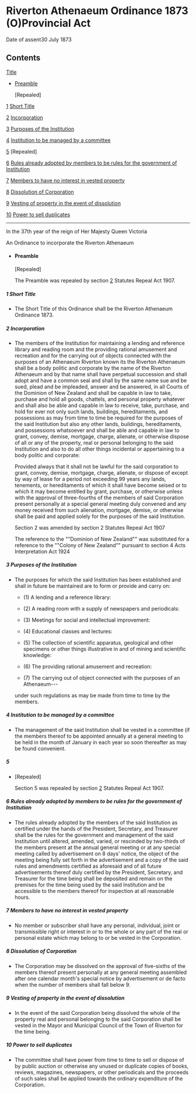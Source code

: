 # Riverton Athenaeum Ordinance 1873 (O)Provincial Act

Date of assent30 July 1873

## Contents

[Title][0]
    
*   [Preamble][1]
    
    \[Repealed\]

[1][2] [Short Title][2]

[2][3] [Incorporation][3]

[3][4] [Purposes of the Institution][4]

[4][5] [Institution to be managed by a committee][5]

[5][6] [][6] \[Repealed\]

[6][7] [Rules already adopted by members to be rules for the government of Institution][7]

[7][8] [Members to have no interest in vested property][8]

[8][9] [Dissolution of Corporation][9]

[9][10] [Vesting of property in the event of dissolution][10]

[10][11] [Power to sell duplicates][11]

---

In the 37th year of the reign of Her Majesty Queen Victoria

An Ordinance to incorporate the Riverton Athenaeum
    
*   #### Preamble
    
    \[Repealed\]
    
    The Preamble was repealed by section [2][12] Statutes Repeal Act 1907\.

##### 1 Short Title
    
*   The Short Title of this Ordinance shall be the Riverton Athenaeum Ordinance 1873\.

##### 2 Incorporation
    
*   The members of the Institution for maintaining a lending and reference library and reading room and the providing rational amusement and recreation and for the carrying out of objects connected with the purposes of an Athenaeum Riverton known its the Riverton Athenaeum shall be a body politic and corporate by the name of the Riverton Athenaeum and by that name shall have perpetual succession and shall adopt and have a common seal and shall by the same name sue and be sued, plead and be impleaded, answer and be answered, in all Courts of the Dominion of New Zealand and shall be capable in law to take, purchase and hold all goods, chattels, and personal property whatever and shall also be able and capable in law to receive, take, purchase, and hold for ever not only such lands, buildings, hereditaments, and possessions as may from time to time be required for the purposes of the said Institution but also any other lands, buildings, hereditaments, and possessions whatsoever and shall be able and capable in law to grant, convey, demise, mortgage, charge, alienate, or otherwise dispose of all or any of the property, real or personal belonging to the said Institution and also to do all other things incidental or appertaining to a body politic and corporate:
    
    Provided always that it shall not be lawful for the said corporation to grant, convey, demise, mortgage, charge, alienate, or dispose of except by way of lease for a period not exceeding 99 years any lands, tenements, or hereditaments of which it shall have become seised or to which it may become entitled by grant, purchase, or otherwise unless with the approval of three-fourths of the members of said Corporation present personally at a special general meeting duly convened and any money received from such alienation, mortgage, demise, or otherwise shall be paid and applied solely for the purposes of the said Institution.
    
    Section 2 was amended by section 2 Statutes Repeal Act 1907
    
    The reference to the ""Dominion of New Zealand"" was substituted for a reference to the ""Colony of New Zealand"" pursuant to section 4 Acts Interpretation Act 1924

##### 3 Purposes of the Institution
    
*   The purposes for which the said Institution has been established and shall in future be maintained are to form or provide and carry on:
        
    *   (1) A lending and a reference library:
    
    *   (2) A reading room with a supply of newspapers and periodicals:
    
    *   (3) Meetings for social and intellectual improvement:
    
    *   (4) Educational classes and lectures:
    
    *   (5) The collection of scientific apparatus, geological and other specimens or other things illustrative in and of mining and scientific knowledge:
    
    *   (6) The providing rational amusement and recreation:
    
    *   (7) The carrying out of object connected with the purposes of an Athenaeum---
    
    under such regulations as may be made from time to time by the members.

##### 4 Institution to be managed by a committee
    
*   The management of the said Institution shall be vested in a committee (if the members thereof to be appointed annually at a general meeting to be held in the month of January in each year so soon thereafter as may be found convenient.

##### 5
    
*   \[Repealed\]
    
    Section 5 was repealed by section [2][12] Statutes Repeal Act 1907\.

##### 6 Rules already adopted by members to be rules for the government of Institution
    
*   The rules already adopted by the members of the said Institution as certified under the hands of the President, Secretary, and Treasurer shall be the rules for the government and management of the said Institution until altered, amended, varied, or rescinded by two-thirds of the members present at the annual general meeting or at any special meeting called by advertisement on 8 days' notice, the object of the meeting being fully set forth in the advertisement and a copy of the said rules and amendments certified as aforesaid and of all future advertisements thereof duly certified by the President, Secretary, and Treasurer for the time being shall be deposited and remain on the premises for the time being used by the said Institution and be accessible to the members thereof for inspection at all reasonable hours.

##### 7 Members to have no interest in vested property
    
*   No member or subscriber shall have any personal, individual, joint or transmissible right or interest in or to the whole or any part of the real or personal estate which may belong to or be vested in the Corporation.

##### 8 Dissolution of Corporation
    
*   The Corporation may be dissolved on the approval of five-sixths of the members thereof present personally at any general meeting assembled after one calendar month's special notice by advertisement or de facto when the number of members shall fall below 9\.

##### 9 Vesting of property in the event of dissolution
    
*   In the event of the said Corporation being dissolved the whole of the property real and personal belonging to the said Corporation shall be vested in the Mayor and Municipal Council of the Town of Riverton for the time being.

##### 10 Power to sell duplicates
    
*   The committee shall have power from time to time to sell or dispose of by public auction or otherwise any unused or duplicate copies of books, reviews, magazines, newspapers, or other periodicals and the proceeds of such sales shall be applied towards the ordinary expenditure of the Corporation.



[0]: http://www.legislation.govt.nz/act/provincial/1873/0405/latest/whole.html#DLM127230
[1]: http://www.legislation.govt.nz/act/provincial/1873/0405/latest/whole.html#DLM127231
[2]: http://www.legislation.govt.nz/act/provincial/1873/0405/latest/whole.html#DLM127235
[3]: http://www.legislation.govt.nz/act/provincial/1873/0405/latest/whole.html#DLM127236
[4]: http://www.legislation.govt.nz/act/provincial/1873/0405/latest/whole.html#DLM127239
[5]: http://www.legislation.govt.nz/act/provincial/1873/0405/latest/whole.html#DLM127240
[6]: http://www.legislation.govt.nz/act/provincial/1873/0405/latest/whole.html#DLM127241
[7]: http://www.legislation.govt.nz/act/provincial/1873/0405/latest/whole.html#DLM127243
[8]: http://www.legislation.govt.nz/act/provincial/1873/0405/latest/whole.html#DLM127244
[9]: http://www.legislation.govt.nz/act/provincial/1873/0405/latest/whole.html#DLM127245
[10]: http://www.legislation.govt.nz/act/provincial/1873/0405/latest/whole.html#DLM127246
[11]: http://www.legislation.govt.nz/act/provincial/1873/0405/latest/whole.html#DLM127247
[12]: http://www.legislation.govt.nz/act/provincial/1873/0405/latest/link.aspx?id=DLM136296